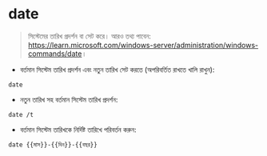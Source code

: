 # date

> সিস্টেমের তারিখ প্রদর্শন বা সেট করে।
> আরও তথ্য পাবেন: <https://learn.microsoft.com/windows-server/administration/windows-commands/date>।

- বর্তমান সিস্টেম তারিখ প্রদর্শন এবং নতুন তারিখ সেট করতে (অপরিবর্তিত রাখতে খালি রাখুন):

`date`

- নতুন তারিখ সহ বর্তমান সিস্টেম তারিখ প্রদর্শন:

`date /t`

- বর্তমান সিস্টেম তারিখকে নির্দিষ্ট তারিখে পরিবর্তন করুন:

`date {{মাস}}-{{দিন}}-{{বছর}}`
